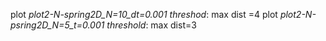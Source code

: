 plot *plot2-N-spring2D_N=10_dt=0.001 threshod*: max dist =4
plot *plot2-N-psring2D_N=5_t=0.001 threshold*: max dist=3

